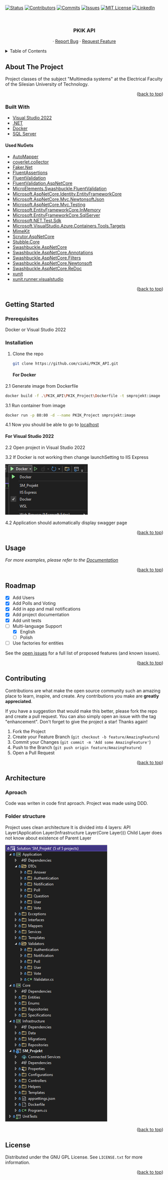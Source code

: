 <div id="top"></div>



<!-- PROJECT SHIELDS -->
<!--
*** I'm using markdown "reference style" links for readability.
*** Reference links are enclosed in brackets [ ] instead of parentheses ( ).
*** See the bottom of this document for the declaration of the reference variables
*** for contributors-url, forks-url, etc. This is an optional, concise syntax you may use.
*** https://www.markdownguide.org/basic-syntax/#reference-style-links
-->
[![Status][status-shield]][status-url]
[![Contributors][contributors-shield]][contributors-url]
[![Commits][commits-shield]][commits-url]
[![Issues][issues-shield]][issues-url]
[![MIT License][license-shield]][license-url]
[![LinkedIn][linkedin-shield]][linkedin-url]



<!-- PROJECT LOGO -->
<br />
<div align="center">

  <h3 align="center">PKIK API</h3>

  <p align="center">
    ·
    <a href="https://github.com/ciuki/PKIK_API/issues">Report Bug</a>
    ·
    <a href="https://github.com/ciuki/PKIK_API/issues">Request Feature</a>
  </p>
</div>



<!-- TABLE OF CONTENTS -->
<details>
  <summary>Table of Contents</summary>
  <ol>
    <li>
      <a href="#about-the-project">About The Project</a>
      <ul>
        <li><a href="#built-with">Built With</a></li>
      </ul>
    </li>
    <li>
      <a href="#getting-started">Getting Started</a>
      <ul>
        <li><a href="#prerequisites">Prerequisites</a></li>
        <li><a href="#installation">Installation</a></li>
      </ul>
    </li>
    <li><a href="#usage">Usage</a></li>
    <li><a href="#roadmap">Roadmap</a></li>
    <li><a href="#contributing">Contributing</a></li>
    <li>
      <a href="#architecture">Architecture</a>
      <ul>
        <li><a href="#aproach">Aproach</a></li>
        <li><a href="#folder-structure">Folder Structure</a></li>
      </ul>
    </li>
    <li><a href="#license">License</a></li>
    <li><a href="#contact">Contact</a></li>
  </ol>
</details>



<!-- ABOUT THE PROJECT -->
## About The Project


Project classes of the subject "Multimedia systems" at the Electrical Faculty of the Silesian University of Technology.


<p align="right">(<a href="#top">back to top</a>)</p>



### Built With

* [Visual Studio 2022](https://visualstudio.microsoft.com/vs/)
* [.NET](https://docs.microsoft.com/pl-pl/dotnet/core/whats-new/dotnet-6)
* [Docker](https://www.docker.com/)
* [SQL Server](https://www.microsoft.com/en-us/sql-server)

#### Used NuGets

* [AutoMapper](https://automapper.org/)
* [coverlet.collector](https://github.com/coverlet-coverage/coverlet)
* [Faker.Net](https://github.com/oriches/faker-cs)
* [FluentAssertions](https://fluentassertions.com/)
* [FluentValidation](https://fluentvalidation.net/)
* [FluentValidation.AspNetCore](https://fluentvalidation.net/)
* [MicroElements.Swashbuckle.FluentValidation](https://github.com/micro-elements/MicroElements.Swashbuckle.FluentValidation)
* [Microsoft.AspNetCore.Identity.EntityFrameworkCore](https://asp.net/)
* [Microsoft.AspNetCore.Mvc.NewtonsoftJson](https://asp.net/)
* [Microsoft.AspNetCore.Mvc.Testing](https://asp.net/)
* [Microsoft.EntityFrameworkCore.InMemory](https://asp.net/)
* [Microsoft.EntityFrameworkCore.SqlServer](https://asp.net/)
* [Microsoft.NET.Test.Sdk](https://asp.net/)
* [Microsoft.VisualStudio.Azure.Containers.Tools.Targets](https://docs.microsoft.com/en-us/aspnet/core/host-and-deploy/docker/visual-studio-tools-for-docker?view=aspnetcore-2.1)
* [MimeKit](http://www.mimekit.net/)
* [Scrutor.AspNetCore](https://github.com/sefacan/Scrutor.AspNetCore)
* [Stubble.Core](https://github.com/stubbleorg/stubble)
* [Swashbuckle.AspNetCore](https://github.com/domaindrivendev/Swashbuckle.AspNetCore)
* [Swashbuckle.AspNetCore.Annotations](https://github.com/domaindrivendev/Swashbuckle.AspNetCore)
* [Swashbuckle.AspNetCore.Filters](https://github.com/domaindrivendev/Swashbuckle.AspNetCore)
* [Swashbuckle.AspNetCore.Newtonsoft](https://github.com/domaindrivendev/Swashbuckle.AspNetCore)
* [Swashbuckle.AspNetCore.ReDoc](https://github.com/domaindrivendev/Swashbuckle.AspNetCore)
* [xunit](https://github.com/xunit/xunit)
* [xunit.runner.visualstudio](https://github.com/xunit/visualstudio.xunit)

<p align="right">(<a href="#top">back to top</a>)</p>



<!-- GETTING STARTED -->
## Getting Started

### Prerequisites

Docker or Visual Studio 2022

### Installation

1. Clone the repo
   ```sh
   git clone https://github.com/ciuki/PKIK_API.git
   ```
   #### For Docker
2.1 Generate image from Dockerfile
   ```sh
   docker build -f .\PKIK_API\PKIK_Project\Dockerfile -t smprojekt:image .\PKIK_Project_API\.
   ```
3.1 Run container from image
   ```sh
   docker run -p 80:80 -d --name PKIK_Project smprojekt:image
   ```
4.1 Now you should be able to go to [localhost](http://localhost/swagger)

   #### For Visual Studio 2022
   
2.2 Open project in Visual Studio 2022

3.2 If Docker is not working then change launchSetting to IIS Express

![Folder structure](https://github.com/ciuki/PKIK_API/blob/Development/ReadMeData/launch_settings.png?raw=true)

4.2 Application should automatically display swagger page

<p align="right">(<a href="#top">back to top</a>)</p>



<!-- USAGE EXAMPLES -->
## Usage

_For more examples, please refer to the [Documentation](https://smprojektapi.herokuapp.com/api-docs)_

<p align="right">(<a href="#top">back to top</a>)</p>



<!-- ROADMAP -->
## Roadmap

- [x] Add Users
- [x] Add Polls and Voting
- [x] Add in app and mail notifications
- [x] Add project documentation
- [x] Add unit tests
- [ ] Multi-language Support
    - [x] English
    - [ ] Polish
- [ ] Use factories for entities

See the [open issues](https://github.com/ciuki/PKIK_API/issues) for a full list of proposed features (and known issues).

<p align="right">(<a href="#top">back to top</a>)</p>



<!-- CONTRIBUTING -->
## Contributing

Contributions are what make the open source community such an amazing place to learn, inspire, and create. Any contributions you make are **greatly appreciated**.

If you have a suggestion that would make this better, please fork the repo and create a pull request. You can also simply open an issue with the tag "enhancement".
Don't forget to give the project a star! Thanks again!

1. Fork the Project
2. Create your Feature Branch (`git checkout -b feature/AmazingFeature`)
3. Commit your Changes (`git commit -m 'Add some AmazingFeature'`)
4. Push to the Branch (`git push origin feature/AmazingFeature`)
5. Open a Pull Request

<p align="right">(<a href="#top">back to top</a>)</p>


<!-- ACKNOWLEDGMENTS -->
## Architecture

### Aproach

Code was writen in code first aproach.
Project was made using DDD.

### Folder structure
Project uses clean architecture
It is divided into 4 layers:
API Layer(Application Layer(Infrastructure Layer(Core Layer)))
Child Layer does not know about existence of Parent Layer

![Folder structure](https://github.com/ciuki/PKIK_API/blob/Development/ReadMeData/folder_structure.png?raw=true)

<p align="right">(<a href="#top">back to top</a>)</p>


<!-- LICENSE -->
## License

Distributed under the GNU GPL License. See `LICENSE.txt` for more information.

<p align="right">(<a href="#top">back to top</a>)</p>



<!-- MARKDOWN LINKS & IMAGES -->
<!-- https://www.markdownguide.org/basic-syntax/#reference-style-links -->
[contributors-shield]: https://img.shields.io/github/contributors/ciuki/PKIK_API?style=for-the-badge
[contributors-url]: https://github.com/ciuki/PKIK_API/graphs/contributors
[status-shield]: https://img.shields.io/website?down_color=red&down_message=offline&label=demo&style=for-the-badge&up_color=green&up_message=online&url=https%3A%2F%2Fsmprojekt.herokuapp.com
[status-url]: smprojekt.herokuapp.com
[commits-shield]: https://img.shields.io/github/commit-activity/m/ciuki/PKIK_API?style=for-the-badge
[commits-url]: https://github.com/ciuki/PKIK_API/pulse
[issues-shield]: https://img.shields.io/github/issues/ciuki/PKIK_API?style=for-the-badge
[issues-url]: https://github.com/ciuki/PKIK_API/issues
[license-shield]: https://img.shields.io/badge/license-GPL-blue?style=for-the-badge&logo=appveyor
[license-url]: https://github.com/ciuki/PKIK_API/blob/Development/ReadMeData/LICENSE.txt
[linkedin-shield]: https://img.shields.io/badge/-LinkedIn-black.svg?style=for-the-badge&logo=linkedin&colorB=555
[linkedin-url]: https://www.linkedin.com/in/rafa%C5%82-miczek-096582227
[product-screenshot]: images/screenshot.png

